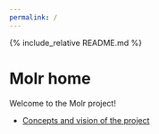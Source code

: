 ```yaml
---
permalink: /
---
```


{% include_relative README.md %}

# Molr home

Welcome to the Molr project!

* [Concepts and vision of the project](concepts-and-vision)
